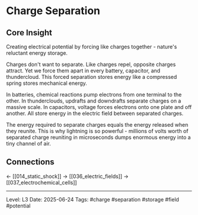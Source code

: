 # Charge Separation

## Core Insight
Creating electrical potential by forcing like charges together - nature's reluctant energy storage.

Charges don't want to separate. Like charges repel, opposite charges attract. Yet we force them apart in every battery, capacitor, and thundercloud. This forced separation stores energy like a compressed spring stores mechanical energy.

In batteries, chemical reactions pump electrons from one terminal to the other. In thunderclouds, updrafts and downdrafts separate charges on a massive scale. In capacitors, voltage forces electrons onto one plate and off another. All store energy in the electric field between separated charges.

The energy required to separate charges equals the energy released when they reunite. This is why lightning is so powerful - millions of volts worth of separated charge reuniting in microseconds dumps enormous energy into a tiny channel of air.

## Connections
← [[014_static_shock]]
→ [[036_electric_fields]]
→ [[037_electrochemical_cells]]

---
Level: L3
Date: 2025-06-24
Tags: #charge #separation #storage #field #potential
